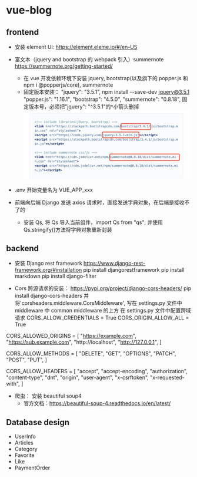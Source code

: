 # vue-blog

## frontend

- 安装 element UI:
  https://element.eleme.io/#/en-US
- 富文本（jquery and bootstrap 的 webpack 引入）summernote
  https://summernote.org/getting-started/

  - 在 vue 开发依赖环境下安装 jquery, bootstrap(以及旗下的 popper.js 和 npm i @popperjs/core), summernote
  - 固定版本安装：
    "jquery": "3.5.1", npm install --save-dev jquery@3.5.1
    "popper.js": "1.16.1",
    "bootstrap": "4.5.0",
    "summernote": "0.8.18", 固定版本号，必须把"jquery": "^3.5.1"的^小箭头删掉
    ![avatar](/frontend/public/image_bug/summernote.png)

- .env 开始变量名为 VUE_APP_xxx

- 前端向后端 Django 发送 axios 请求时，直接发送字典对象，在后端是接收不了的
  - 安装 Qs, 将 Qs 导入当前组件，import Qs from "qs"; 并使用 Qs.stringify()方法将字典对象重新封装

## backend

- 安装 Django rest framework
  https://www.django-rest-framework.org/#installation
  pip install djangorestframework
  pip install markdown
  pip install django-filter

- Cors 跨源请求的安装：
  https://pypi.org/project/django-cors-headers/
  pip install django-cors-headers
  并将'corsheaders.middleware.CorsMiddleware', 写在 settings.py 文件中 middleware 中 common middleware 的上方
  在 settings.py 文件中配置跨域请求
  CORS_ALLOW_CREDENTIALS = True
  CORS_ORIGIN_ALLOW_ALL = True

CORS_ALLOWED_ORIGINS = [
"https://example.com",
"https://sub.example.com",
"http://localhost",
"http://127.0.0.1",
]

CORS_ALLOW_METHODS = [
"DELETE",
"GET",
"OPTIONS",
"PATCH",
"POST",
"PUT",
]

CORS_ALLOW_HEADERS = [
"accept",
"accept-encoding",
"authorization",
"content-type",
"dnt",
"origin",
"user-agent",
"x-csrftoken",
"x-requested-with",
]

- 爬虫： 安装 beautiful soup4
  - 官方文档：https://beautiful-soup-4.readthedocs.io/en/latest/

## Database design

- UserInfo
- Articles
- Category
- Favorite
- Like
- PaymentOrder
